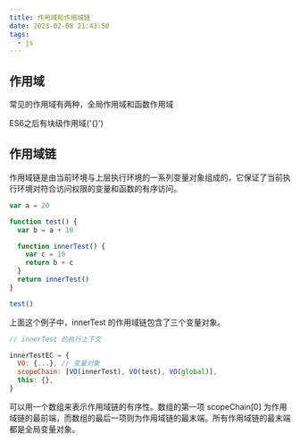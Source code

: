 ```yaml
---
title: 作用域和作用域链
date: 2023-02-08 21:43:50
tags:
  - js
---
```


## 作用域

常见的作用域有两种，全局作用域和函数作用域

ES6之后有块级作用域('{}')

## 作用域链

作用域链是由当前环境与上层执行环境的一系列变量对象组成的，它保证了当前执行环境对符合访问权限的变量和函数的有序访问。

```js
var a = 20

function test() {
  var b = a + 10

  function innerTest() {
    var c = 10
    return b + c
  }
  return innerTest()
}

test()
```
上面这个例子中，innerTest 的作用域链包含了三个变量对象。

```js
// innerTest 的执行上下文

innerTestEC = {
  VO: {...}, // 变量对象
  scopeChain: [VO(innerTest), VO(test), VO(global)],
  this: {},
}
```
可以用一个数组来表示作用域链的有序性。数组的第一项 scopeChain[0] 为作用域链的最前端，而数组的最后一项则为作用域链的最末端。所有作用域链的最末端都是全局变量对象。